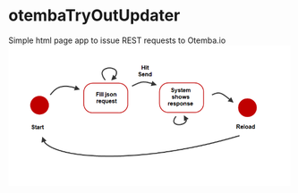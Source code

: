 # otembaTryOutUpdater
Simple html page app to issue REST requests to Otemba.io
![alt text](https://github.com/Otemba/otembaTryOutUpdater/blob/master/otembaTryOutUpdater/userInteraction.png "Workflow diagram.")
